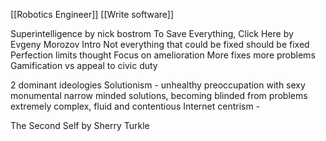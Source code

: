 [[Robotics Engineer]]
[[Write software]]

Superintelligence by nick bostrom
To Save Everything, Click Here by Evgeny Morozov
Intro
Not everything that could be fixed should be fixed
Perfection limits thought
Focus on amelioration
More fixes more problems
Gamification vs appeal to civic duty

2 dominant ideologies
Solutionism - unhealthy preoccupation with sexy monumental narrow minded solutions, becoming blinded from problems extremely complex, fluid and contentious
Internet centrism - 

The Second Self by Sherry Turkle